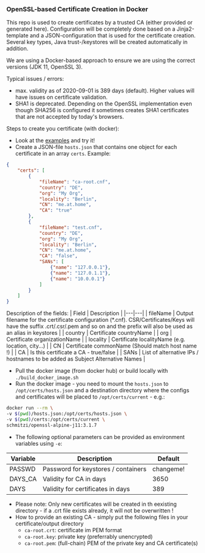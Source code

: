 ### OpenSSL-based Certificate Creation in Docker
This repo is used to create certificates by a trusted CA (either provided or generated here). Configuration will be completely done based on a Jinja2-template and a JSON-configuration that is used for the certificate creation. Several key types, Java trust-/keystores will be created automatically in addition.

We are using a Docker-based approach to ensure we are using the correct versions (JDK 11, OpenSSL 3).

Typical issues / errors:
* max. validity as of 2020-09-01 is 389 days (default). Higher values will have issues on certificate validation. 
* SHA1 is deprecated. Depending on the OpenSSL implementation even though SHA256 is configured it sometimes creates SHA1 certificates that are not accepted by today's browsers.  

Steps to create you certificate (with docker):
* Look at the [examples](./examples) and try it!
* Create a JSON-file `hosts.json` that contains one object for each certificate in an array `certs`. Example:
```json
{
    "certs": [
        {
            "fileName": "ca-root.cnf",
            "country": "DE",
            "org": "My Org",
            "locality": "Berlin",
            "CN": "me.at.home",
            "CA": "true"
        },
        {
            "fileName": "test.cnf",
            "country": "DE",
            "org": "My Org",
            "locality": "Berlin",
            "CN": "me.at.home",
            "CA": "false",
            "SANs": [
                {"name": "127.0.0.1"},
                {"name": "127.0.1.1"},
                {"name": "10.0.0.1"}
            ]
        }
    ]
}
```
Description of the fields:
| Field | Description |
|---|---|
| fileName  | Output filename for the certificate configuration (*.cnf). CSR/Certificates/Keys will have the suffix .crt/.csr/.pem and so on and the prefix will also be used as an alias in keystores |
| country | Certificate countryName |
| org | Certificate organizationName | 
| locality | Certificate localityName (e.g. location, city...) |
| CN | Certificate commonName (Should match host name !) |
| CA | Is this certificate a CA - true/false |
| SANs | List of alternative IPs / hostnames to be added as Subject Alternative Names |

* Pull the docker image (from docker hub) or build locally with `./build_docker_image.sh`
* Run the docker image - you need to mount the `hosts.json` to `/opt/certs/hosts.json` and a destination directory where the configs and certificates will be placed to `/opt/certs/current` - e.g.:
```bash
docker run --rm \
-v $(pwd)/hosts.json:/opt/certs/hosts.json \
-v $(pwd)/certs:/opt/certs/current \
schmitzi/openssl-alpine-j11:3.1.7
```
* The following optional parameters can be provided as environment variables using `-e`:

| Variable | Description | Default |
|---|---|---|
| PASSWD  | Password for keystores / containers | changeme! |
| DAYS_CA | Validity for CA in days | 3650 |
| DAYS | Validity for certificates in days | 389 |

* Please note: Only new certificates will be created in th eexisting directory - if a .crt file exists already, it will not be overwritten !
* How to provide an existing CA - simply put the following files in your certificate/output directory
    * `ca-root.crt`: certificate im PEM format
    * `ca-root.key`: private key (preferrably unencrypted)
    * `ca-root.pem`: (full-chain) PEM of the private key and CA certificate(s)
